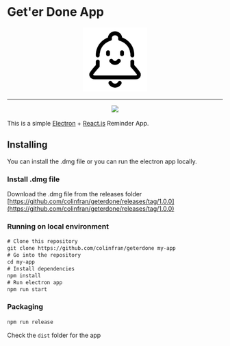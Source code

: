 

# Get'er Done App

<div align="center" color="black">
  <img src="https://raw.githubusercontent.com/colinfran/geterdone/master/assets/image-black.png" color="black" width="150" height="150"/>
</div>

---

<div align="center" color="black">
  <img src="https://raw.githubusercontent.com/colinfran/geterdone/master/assets/gifdemo.gif" color="black" />
</div>


This is a simple [Electron](https://electronjs.org/) + [React.js](https://reactjs.org/) Reminder App.


## Installing
You can install the .dmg file or you can run the electron app locally.

### Install .dmg file
Download the .dmg file from the releases folder
[https://github.com/colinfran/geterdone/releases/tag/1.0.0](https://github.com/colinfran/geterdone/releases/tag/1.0.0)
### Running on local environment
```
# Clone this repository
git clone https://github.com/colinfran/geterdone my-app
# Go into the repository
cd my-app
# Install dependencies
npm install
# Run electron app
npm run start
```

### Packaging

```bash
npm run release
```

Check the `dist` folder for the app
